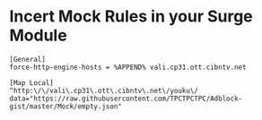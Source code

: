 # Incert Mock Rules in your Surge Module

```
[General]
force-http-engine-hosts = %APPEND% vali.cp31.ott.cibntv.net

[Map Local]
^http:\/\/vali\.cp31\.ott\.cibntv\.net\/youku\/ data="https://raw.githubusercontent.com/TPCTPCTPC/Adblock-gist/master/Mock/empty.json"
```
